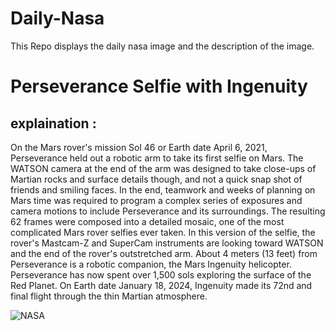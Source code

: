 # Daily-Nasa

This Repo displays the daily nasa image and the description of the image.

<!--NASA-->
# Perseverance Selfie with Ingenuity
## explaination :

On the Mars rover's mission Sol 46 or Earth date April 6, 2021, Perseverance held out a robotic arm to take its first selfie on Mars. The WATSON camera at the end of the arm was designed to take close-ups of Martian rocks and surface details though, and not a quick snap shot of friends and smiling faces. In the end, teamwork and weeks of planning on Mars time was required to program a complex series of exposures and camera motions to include Perseverance and its surroundings. The resulting 62 frames were composed into a detailed mosaic, one of the most complicated Mars rover selfies ever taken. In this version of the selfie, the rover's Mastcam-Z and SuperCam instruments are looking toward WATSON and the end of the rover's outstretched arm. About 4 meters (13 feet) from Perseverance is a robotic companion, the Mars Ingenuity helicopter. Perseverance has now spent over 1,500 sols exploring the surface of the Red Planet. On Earth date January 18, 2024, Ingenuity made its 72nd and final flight through the thin Martian atmosphere.

![NASA](https://apod.nasa.gov/apod/image/2506/PIA24542_fig2_1100c.jpg)
<!--/NASA-->